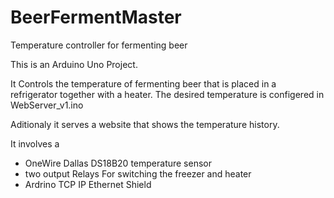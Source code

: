 # BeerFermentMaster
Temperature controller for fermenting beer

This is an Arduino Uno Project.

It Controls the temperature of fermenting beer 
that is placed in a refrigerator together with a heater.
The desired temperature is configered in WebServer_v1.ino 

Aditionaly it serves a website that shows the temperature history.

It involves a
- OneWire Dallas DS18B20 temperature sensor 
- two output Relays For switching the freezer and heater
- Ardrino TCP IP Ethernet Shield
